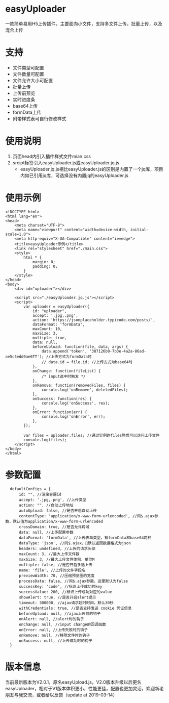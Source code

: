 # easyUploader
一款简单易用H5上传插件，主要面向小文件，支持多文件上传，批量上传，以及混合上传

# 支持
- 文件类型可配置
- 文件数量可配置
- 文件允许大小可配置
- 批量上传
- 上传前预览
- 实时进度条
- base64上传
- formData上传
- 附带样式表可自行修改样式

# 使用说明
1. 页面head内引入插件样式文件mian.css
2. srcipt标签引入easyUploader.js或easyUploader.jq.js
   -  easyUploader.jq.js相比easyUploader.js的区别是内置了一个jq库，项目内如已引用jq库，可选择没有内置jq的easyUploader.js

# 使用示例
```
<!DOCTYPE html>
<html lang="en">
<head>
    <meta charset="UTF-8">
    <meta name="viewport" content="width=device-width, initial-scale=1.0">
    <meta http-equiv="X-UA-Compatible" content="ie=edge">
    <title>easyUploader示例</title>
    <link rel="stylesheet" href="./main.css">
    <style>
        html * {
            margin: 0;
            padding: 0;
        }
    </style>
</head>
<body>
    <div id="uploader"></div>

    <script src="./easyUploader.jq.js"></script>
    <script>
        var uploader = easyUploader({
            id: "uploader",
            accept: '.jpg,.png',
            action: 'https://jsonplaceholder.typicode.com/posts/',
            dataFormat: 'formData',
            maxCount: 10,
            maxSize: 3,
            multiple: true,
            data: null,
            beforeUpload: function(file, data, args) {
                data.append('token', '387126b0-7b3e-4a2a-86ad-ae5c5edd0ae6TT'); //上传方式为formData时
                // data.id = file.id; //上传方式为base64时
            },
            onChange: function(fileList) {
                /* input选中时触发 */
            },
            onRemove: function(removedFiles, files) {
                console.log('onRemove', deletedFiles);
            },
            onSuccess: function(res) {
                console.log('onSuccess', res);
            },
            onError: function(err) {
                console.log('onError', err);
            },
        });

        var files = uploader.files; //通过实例的files熟悉可以访问上传文件
        console.log(files);
    </script>
</body>
</html>
```

# 参数配置
```
  defaultConfigs = {
      id: "", //渲染容器id
      accept: '.jpg,.png', //上传类型
      action: "", //自动上传地址
      autoUpload: false, //是否开启自动上传
      contentType: 'application/x-www-form-urlencoded', //同$.ajax参数，默认值为application/x-www-form-urlencoded
      crossDomain: true, //是否允许跨域
      data: null, //上传配置参数
      dataFormat: 'formData', //上传表单类型，有formData和base64两种
      dataType: 'json', //同$.ajax，默认返回数据格式为json
      headers: undefined, //上传的请求头部
      maxCount: 3, //最大上传文件数
      maxSize: 3, //最大上传文件体积，单位M
      multiple: false, //是否开启多选上传
      name: 'file', //上传的文件字段名
      previewWidth: 70, //压缩预览图的宽度
      processData: false, //同$.ajax参数，这里默认为false
      successKey: 'code', //标识上传成功的key
      successValue: 200, //标识上传成功对应的value
      showAlert: true, //是否开启alert提示
      timeout: 300000, //ajax请求超时时间，默认30秒
      withCredentials: true, //是否支持发送 cookie 凭证信息
      beforeUpload: null, //ajax上传前的钩子
      onAlert: null, //alert时的钩子
      onChange: null, //input change的回调函数
      onError: null, //上传失败时的钩子
      onRemove: null, //移除文件时的钩子
      onSuccess: null, //上传成功时的钩子
  }
```

# 版本信息
当前最新版本为V2.0.1，原名easyUpload.js，V2.0版本升级以后更名easyUploader，相对于V1版本体积更小，性能更佳，配置也更加灵活，欢迎新老朋友与我交流，或者给以反馈（update at 2019-03-14）

